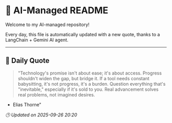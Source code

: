 # 🧠 AI-Managed README

Welcome to my AI-managed repository!

Every day, this file is automatically updated with a new quote, thanks to a LangChain + Gemini AI agent.

---

## 📅 Daily Quote

> "Technology's promise isn't about ease; it's about access.
Progress shouldn't widen the gap, but bridge it.
If a tool needs constant babysitting, it's not progress, it's a burden.
Question everything that's "inevitable," especially if it's sold to you.
Real advancement solves real problems, not imagined desires.
- Elias Thorne"

*🕒 Updated on 2025-09-26 20:20*